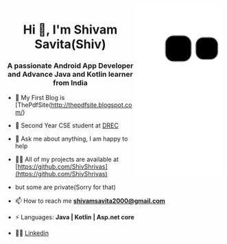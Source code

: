 <div align="center">
  <img align='right' src='https://raw.githubusercontent.com/Apurva-tech/Apurva-tech/output/github-contribution-grid-snake.svg' width='200"'></a>
</div>
<h1 align="center">Hi 👋, I'm Shivam Savita(Shiv)</h1> 
<h3 align="center">A passionate Android App Developer and Advance Java and  Kotlin learner from India</h3>
</p>


- 🌱 My First Blog is [ThePdfSite(http://thepdfsite.blogspot.com/)

- :school: Second Year CSE student at [DREC](http://www.drce.org/) 

<!-- - 🔭 I’m currently working on  **Android Development** -->


<!-- - 🤔 I’m looking for help with Data Structures and Algorithms 😭 -->

- 💬 Ask me about anything, I am happy to help
- 👨‍💻 All of my projects are available at [https://github.com/ShivShrivas](https://github.com/ShivShrivas)
- but some are private(Sorry for that)

- 📫 How to reach me **shivamsavita2000@gmail.com**

- ⚡ Languages:  **Java | Kotlin | Asp.net core**

- 👨‍💼 <a href="https://www.linkedin.com/in/shivamsavita/" target="_blank" rel="nofollow">Linkedin</a>

 



